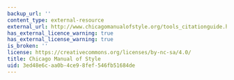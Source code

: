 ```yaml
---
backup_url: ''
content_type: external-resource
external_url: http://www.chicagomanualofstyle.org/tools_citationguide.html
has_external_licence_warning: true
has_external_license_warning: true
is_broken: ''
license: https://creativecommons.org/licenses/by-nc-sa/4.0/
title: Chicago Manual of Style
uid: 3ed48e6c-aa0b-4ce9-8fef-546fb51684de
---
```

